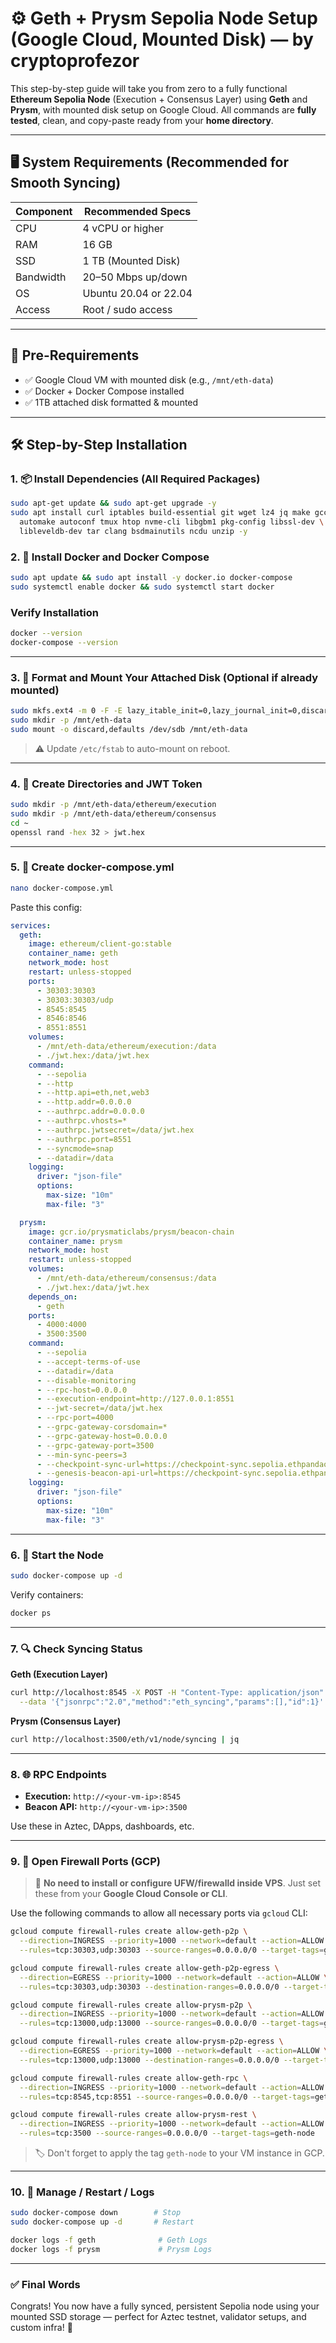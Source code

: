 # ⚙️ Geth + Prysm Sepolia Node Setup (Google Cloud, Mounted Disk) — by cryptoprofezor

This step-by-step guide will take you from zero to a fully functional **Ethereum Sepolia Node** (Execution + Consensus Layer) using **Geth** and **Prysm**, with mounted disk setup on Google Cloud. All commands are **fully tested**, clean, and copy-paste ready from your **home directory**.

---

## 🖥️ System Requirements (Recommended for Smooth Syncing)

| Component | Recommended Specs     |
| --------- | --------------------- |
| CPU       | 4 vCPU or higher      |
| RAM       | 16 GB                 |
| SSD       | 1 TB (Mounted Disk)   |
| Bandwidth | 20–50 Mbps up/down    |
| OS        | Ubuntu 20.04 or 22.04 |
| Access    | Root / sudo access    |

---

## 🔧 Pre-Requirements

* ✅ Google Cloud VM with mounted disk (e.g., `/mnt/eth-data`)
* ✅ Docker + Docker Compose installed
* ✅ 1TB attached disk formatted & mounted

---

## 🛠 Step-by-Step Installation

### 1. 📦 Install Dependencies (All Required Packages)

```bash
sudo apt-get update && sudo apt-get upgrade -y
sudo apt install curl iptables build-essential git wget lz4 jq make gcc nano \
  automake autoconf tmux htop nvme-cli libgbm1 pkg-config libssl-dev \
  libleveldb-dev tar clang bsdmainutils ncdu unzip -y
```

### 2. 🐳 Install Docker and Docker Compose

```bash
sudo apt update && sudo apt install -y docker.io docker-compose
sudo systemctl enable docker && sudo systemctl start docker
```

### Verify Installation

```bash
docker --version
docker-compose --version
```

---

### 3. 💽 Format and Mount Your Attached Disk (Optional if already mounted)

```bash
sudo mkfs.ext4 -m 0 -F -E lazy_itable_init=0,lazy_journal_init=0,discard /dev/sdb
sudo mkdir -p /mnt/eth-data
sudo mount -o discard,defaults /dev/sdb /mnt/eth-data
```

> ⚠️ Update `/etc/fstab` to auto-mount on reboot.

---

### 4. 📁 Create Directories and JWT Token

```bash
sudo mkdir -p /mnt/eth-data/ethereum/execution
sudo mkdir -p /mnt/eth-data/ethereum/consensus
cd ~
openssl rand -hex 32 > jwt.hex
```

---

### 5. 📝 Create docker-compose.yml

```bash
nano docker-compose.yml
```

Paste this config:

```yaml
services:
  geth:
    image: ethereum/client-go:stable
    container_name: geth
    network_mode: host
    restart: unless-stopped
    ports:
      - 30303:30303
      - 30303:30303/udp
      - 8545:8545
      - 8546:8546
      - 8551:8551
    volumes:
      - /mnt/eth-data/ethereum/execution:/data
      - ./jwt.hex:/data/jwt.hex
    command:
      - --sepolia
      - --http
      - --http.api=eth,net,web3
      - --http.addr=0.0.0.0
      - --authrpc.addr=0.0.0.0
      - --authrpc.vhosts=*
      - --authrpc.jwtsecret=/data/jwt.hex
      - --authrpc.port=8551
      - --syncmode=snap
      - --datadir=/data
    logging:
      driver: "json-file"
      options:
        max-size: "10m"
        max-file: "3"

  prysm:
    image: gcr.io/prysmaticlabs/prysm/beacon-chain
    container_name: prysm
    network_mode: host
    restart: unless-stopped
    volumes:
      - /mnt/eth-data/ethereum/consensus:/data
      - ./jwt.hex:/data/jwt.hex
    depends_on:
      - geth
    ports:
      - 4000:4000
      - 3500:3500
    command:
      - --sepolia
      - --accept-terms-of-use
      - --datadir=/data
      - --disable-monitoring
      - --rpc-host=0.0.0.0
      - --execution-endpoint=http://127.0.0.1:8551
      - --jwt-secret=/data/jwt.hex
      - --rpc-port=4000
      - --grpc-gateway-corsdomain=*
      - --grpc-gateway-host=0.0.0.0
      - --grpc-gateway-port=3500
      - --min-sync-peers=3
      - --checkpoint-sync-url=https://checkpoint-sync.sepolia.ethpandaops.io
      - --genesis-beacon-api-url=https://checkpoint-sync.sepolia.ethpandaops.io
    logging:
      driver: "json-file"
      options:
        max-size: "10m"
        max-file: "3"
```

---

### 6. 🚀 Start the Node

```bash
sudo docker-compose up -d
```

Verify containers:

```bash
docker ps
```

---

### 7. 🔍 Check Syncing Status

**Geth (Execution Layer)**

```bash
curl http://localhost:8545 -X POST -H "Content-Type: application/json" \
  --data '{"jsonrpc":"2.0","method":"eth_syncing","params":[],"id":1}'
```

**Prysm (Consensus Layer)**

```bash
curl http://localhost:3500/eth/v1/node/syncing | jq
```

---

### 8. 🌐 RPC Endpoints

* **Execution:** `http://<your-vm-ip>:8545`
* **Beacon API:** `http://<your-vm-ip>:3500`

Use these in Aztec, DApps, dashboards, etc.

---

### 9. 🔐 Open Firewall Ports (GCP)

> 📌 **No need to install or configure UFW/firewalld inside VPS**. Just set these from your **Google Cloud Console or CLI**.

Use the following commands to allow all necessary ports via `gcloud` CLI:

```bash
gcloud compute firewall-rules create allow-geth-p2p \
  --direction=INGRESS --priority=1000 --network=default --action=ALLOW \
  --rules=tcp:30303,udp:30303 --source-ranges=0.0.0.0/0 --target-tags=geth-node

gcloud compute firewall-rules create allow-geth-p2p-egress \
  --direction=EGRESS --priority=1000 --network=default --action=ALLOW \
  --rules=tcp:30303,udp:30303 --destination-ranges=0.0.0.0/0 --target-tags=geth-node

gcloud compute firewall-rules create allow-prysm-p2p \
  --direction=INGRESS --priority=1000 --network=default --action=ALLOW \
  --rules=tcp:13000,udp:13000 --source-ranges=0.0.0.0/0 --target-tags=geth-node

gcloud compute firewall-rules create allow-prysm-p2p-egress \
  --direction=EGRESS --priority=1000 --network=default --action=ALLOW \
  --rules=tcp:13000,udp:13000 --destination-ranges=0.0.0.0/0 --target-tags=geth-node

gcloud compute firewall-rules create allow-geth-rpc \
  --direction=INGRESS --priority=1000 --network=default --action=ALLOW \
  --rules=tcp:8545,tcp:8551 --source-ranges=0.0.0.0/0 --target-tags=geth-node

gcloud compute firewall-rules create allow-prysm-rest \
  --direction=INGRESS --priority=1000 --network=default --action=ALLOW \
  --rules=tcp:3500 --source-ranges=0.0.0.0/0 --target-tags=geth-node
```

> 🏷️ Don't forget to apply the tag `geth-node` to your VM instance in GCP.

---

### 10. 🔁 Manage / Restart / Logs

```bash
sudo docker-compose down        # Stop
sudo docker-compose up -d       # Restart

docker logs -f geth              # Geth Logs
docker logs -f prysm             # Prysm Logs
```

---

### ✅ Final Words

Congrats! You now have a fully synced, persistent Sepolia node using your mounted SSD storage — perfect for Aztec testnet, validator setups, and custom infra! 🚀
